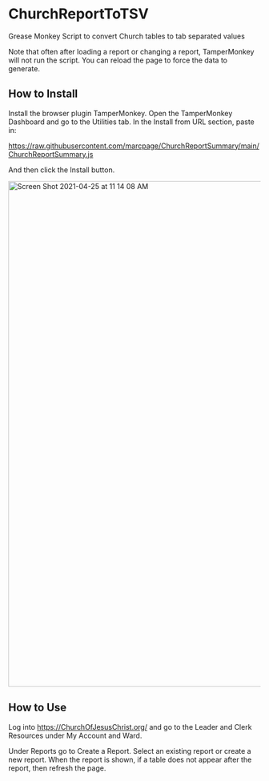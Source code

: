 # ChurchReportToTSV
Grease Monkey Script to convert Church tables to tab separated values

Note that often after loading a report or changing a report, TamperMonkey will not run the script. You can reload the page to force the data to generate.

## How to Install

Install the browser plugin TamperMonkey. Open the TamperMonkey Dashboard and go to the Utilities tab. In the Install from URL section, paste in:

https://raw.githubusercontent.com/marcpage/ChurchReportSummary/main/ChurchReportSummary.js

And then click the Install button.

<img width="1010" alt="Screen Shot 2021-04-25 at 11 14 08 AM" src="https://user-images.githubusercontent.com/695749/116000856-85f5aa80-a5b7-11eb-8062-734cfa2c0ad4.png">

## How to Use

Log into https://ChurchOfJesusChrist.org/ and go to the Leader and Clerk Resources under My Account and Ward.

Under Reports go to Create a Report. Select an existing report or create a new report. When the report is shown, if a table does not appear after the report, then refresh the page.
